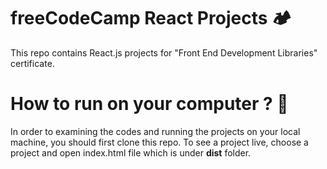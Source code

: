 # freeCodeCamp React Projects 🏕
This repo contains React.js projects for "Front End Development Libraries" certificate.

# How to run on your computer ? 🧐
In order to examining the codes and running the projects on your local machine, you should first clone this repo. To see a project live, choose a project and open index.html file which is under <b>dist</b> folder.
